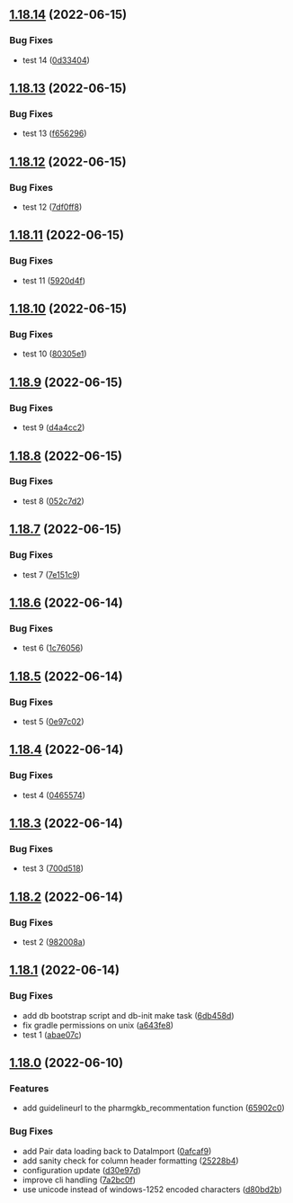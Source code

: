 ## [1.18.14](https://github.com/cpicpgx/test-repo/compare/v1.18.13...v1.18.14) (2022-06-15)


### Bug Fixes

* test 14 ([0d33404](https://github.com/cpicpgx/test-repo/commit/0d334046ce475bdef575708291695dc19b336e12))

## [1.18.13](https://github.com/cpicpgx/test-repo/compare/v1.18.12...v1.18.13) (2022-06-15)


### Bug Fixes

* test 13 ([f656296](https://github.com/cpicpgx/test-repo/commit/f656296007e5dcc16fc2e2981bd58340bc22b956))

## [1.18.12](https://github.com/cpicpgx/test-repo/compare/v1.18.11...v1.18.12) (2022-06-15)


### Bug Fixes

* test 12 ([7df0ff8](https://github.com/cpicpgx/test-repo/commit/7df0ff81b4e51e4f28a0f46970481dd6eba58f30))

## [1.18.11](https://github.com/cpicpgx/test-repo/compare/v1.18.10...v1.18.11) (2022-06-15)


### Bug Fixes

* test 11 ([5920d4f](https://github.com/cpicpgx/test-repo/commit/5920d4f5a4f5874a6c60ade545991a46e2ee9577))

## [1.18.10](https://github.com/cpicpgx/test-repo/compare/v1.18.9...v1.18.10) (2022-06-15)


### Bug Fixes

* test 10 ([80305e1](https://github.com/cpicpgx/test-repo/commit/80305e156e4580ccf2fe5b2591ecfe8441470973))

## [1.18.9](https://github.com/cpicpgx/test-repo/compare/v1.18.8...v1.18.9) (2022-06-15)


### Bug Fixes

* test 9 ([d4a4cc2](https://github.com/cpicpgx/test-repo/commit/d4a4cc2a2c91d7c497f6f439a11cef9b73457d9d))

## [1.18.8](https://github.com/cpicpgx/test-repo/compare/v1.18.7...v1.18.8) (2022-06-15)


### Bug Fixes

* test 8 ([052c7d2](https://github.com/cpicpgx/test-repo/commit/052c7d2777c3a3b12759dec1bf00e8350850662e))

## [1.18.7](https://github.com/cpicpgx/test-repo/compare/v1.18.6...v1.18.7) (2022-06-15)


### Bug Fixes

* test 7 ([7e151c9](https://github.com/cpicpgx/test-repo/commit/7e151c91a8b4406c9eeb22929599704af6199db0))

## [1.18.6](https://github.com/cpicpgx/test-repo/compare/v1.18.5...v1.18.6) (2022-06-14)


### Bug Fixes

* test 6 ([1c76056](https://github.com/cpicpgx/test-repo/commit/1c76056f4f3c5d782db79f779803544421e87355))

## [1.18.5](https://github.com/cpicpgx/test-repo/compare/v1.18.4...v1.18.5) (2022-06-14)


### Bug Fixes

* test 5 ([0e97c02](https://github.com/cpicpgx/test-repo/commit/0e97c02f95b3df1e38b3bf2aa0bf0d111e5e780a))

## [1.18.4](https://github.com/cpicpgx/test-repo/compare/v1.18.3...v1.18.4) (2022-06-14)


### Bug Fixes

* test 4 ([0465574](https://github.com/cpicpgx/test-repo/commit/0465574b11e3d4a4cbefe14c707587bd3ded8386))

## [1.18.3](https://github.com/cpicpgx/test-repo/compare/v1.18.2...v1.18.3) (2022-06-14)


### Bug Fixes

* test 3 ([700d518](https://github.com/cpicpgx/test-repo/commit/700d518c4fdb6ba3cfa1b18883da888253eb5b4d))

## [1.18.2](https://github.com/cpicpgx/test-repo/compare/v1.18.1...v1.18.2) (2022-06-14)


### Bug Fixes

* test 2 ([982008a](https://github.com/cpicpgx/test-repo/commit/982008af7038b29f26f8cd47e28836e5bb4e05c4))

## [1.18.1](https://github.com/cpicpgx/cpic-data/compare/v1.18.0...v1.18.1) (2022-06-14)


### Bug Fixes

* add db bootstrap script and db-init make task ([6db458d](https://github.com/cpicpgx/cpic-data/commit/6db458d3f74dba39289c8220ad08c7c96fcbaed2))
* fix gradle permissions on unix ([a643fe8](https://github.com/cpicpgx/cpic-data/commit/a643fe86fc008c93b117a79c0d94cfbbc7916c81))
* test 1 ([abae07c](https://github.com/cpicpgx/cpic-data/commit/abae07c39a296d8d78f7a9530cbb3d1478f2606a))

## [1.18.0](https://github.com/cpicpgx/cpic-data/compare/v1.17.0...v1.18.0) (2022-06-10)


### Features

* add guidelineurl to the pharmgkb_recommentation function ([65902c0](https://github.com/cpicpgx/cpic-data/commit/65902c0d3277d5c39c6f4c85effd5de4c3c965fa))


### Bug Fixes

* add Pair data loading back to DataImport ([0afcaf9](https://github.com/cpicpgx/cpic-data/commit/0afcaf9b1556d5f3d52256b1d866e6163db807b0))
* add sanity check for column header formatting ([25228b4](https://github.com/cpicpgx/cpic-data/commit/25228b4feff91f50b20a668ef4b1dbfb8ca74ec4))
* configuration update ([d30e97d](https://github.com/cpicpgx/cpic-data/commit/d30e97d7b161a54dde22a3528aba959f198bcd4d))
* improve cli handling ([7a2bc0f](https://github.com/cpicpgx/cpic-data/commit/7a2bc0f005b5c8ced455c6ee00c7061382ad6dfa))
* use unicode instead of windows-1252 encoded characters ([d80bd2b](https://github.com/cpicpgx/cpic-data/commit/d80bd2b7246082376ec7848668cb4c46cf3f1d46))
